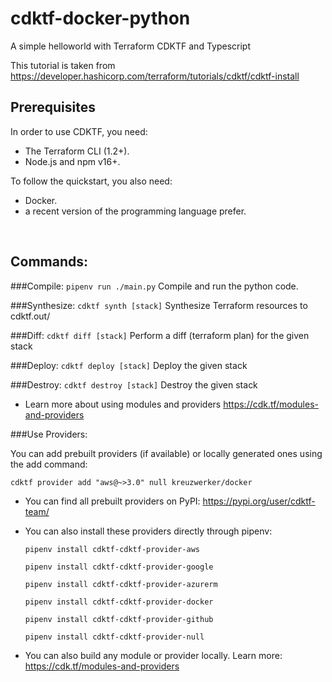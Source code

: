 # cdktf-docker-python
A simple helloworld with Terraform CDKTF and Typescript

This tutorial is taken from https://developer.hashicorp.com/terraform/tutorials/cdktf/cdktf-install

## Prerequisites
In order to use CDKTF, you need:

- The Terraform CLI (1.2+).
- Node.js and npm v16+.

To follow the quickstart, you also need:
- Docker.
- a recent version of the programming language prefer.
<br />

## Commands:
###Compile:
```pipenv run ./main.py``` Compile and run the python code.

###Synthesize:
```cdktf synth [stack]``` Synthesize Terraform resources to cdktf.out/

###Diff:
```cdktf diff [stack]``` Perform a diff (terraform plan) for the given stack

###Deploy:
```cdktf deploy [stack]```  Deploy the given stack

###Destroy:
```cdktf destroy [stack]``` Destroy the given stack

- Learn more about using modules and providers https://cdk.tf/modules-and-providers

###Use Providers:

  You can add prebuilt providers (if available) or locally generated ones using the add command:
  
  ```cdktf provider add "aws@~>3.0" null kreuzwerker/docker```

- You can find all prebuilt providers on PyPI: https://pypi.org/user/cdktf-team/
- You can also install these providers directly through pipenv:

  ```pipenv install cdktf-cdktf-provider-aws```
  
  ```pipenv install cdktf-cdktf-provider-google```
  
  ```pipenv install cdktf-cdktf-provider-azurerm```
  
  ```pipenv install cdktf-cdktf-provider-docker```
  
  ```pipenv install cdktf-cdktf-provider-github```
  
  ```pipenv install cdktf-cdktf-provider-null```

- You can also build any module or provider locally. Learn more: https://cdk.tf/modules-and-providers
